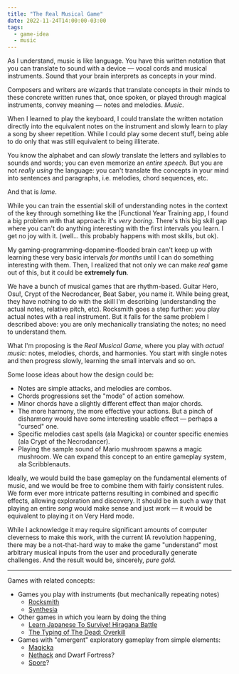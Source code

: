```yaml
---
title: "The Real Musical Game"
date: 2022-11-24T14:00:00-03:00
tags:
  - game-idea
  - music
---
```


As I understand, music is like language. You have this written notation that you
can translate to sound with a device —  vocal cords and musical instruments.
Sound that your brain interprets as concepts in your mind.

Composers and writers are wizards that translate concepts in their minds to
these concrete written runes that, once spoken, or played through magical
instruments, convey meaning —  notes and melodies. _Music_.

When I learned to play the keyboard, I could translate the written notation
directly into the equivalent notes on the instrument and slowly learn to play a
song by sheer repetition. While I could play some decent stuff, being able to do
only that was still equivalent to being illiterate.

You know the alphabet and can _slowly_ translate the letters and syllables to
sounds and words; you can even memorize an _entire speech_. But you are not
_really using_ the language: you can't translate the concepts in your mind into
sentences and paragraphs, i.e. melodies, chord sequences, etc.

And that is _lame_.

While you can train the essential skill of understanding notes in the context of
the key through something like the [Functional Year Training app, I found a big
problem with that approach: it's _very boring_. There's this big skill gap where
you can't do anything interesting with the first intervals you learn. I get no
joy with it. (well... this probably happens with most skills, but ok).

My gaming-programming-dopamine-flooded brain can't keep up with learning these
very basic intervals _for months_ until I can do something interesting with them.
Then, I realized that not only we can make _real_ game out of this, but it
could be __extremely fun__.

We have a bunch of musical games that are rhythm-based. Guitar Hero, Osu!, Crypt
of the Necrodancer, Beat Saber, you name it. While being great, they have
nothing to do with the skill I'm describing (understanding the actual notes,
relative pitch, etc). Rocksmith goes a step further: you play actual notes with
a real instrument. But it falls for the same problem I described above: you are
only mechanically translating the notes; no need to understand them.

What I'm proposing is the _Real Musical Game_, where you play with _actual
music_: notes, melodies, chords, and harmonies. You start with single
notes and then progress slowly, learning the small intervals and so on.

Some loose ideas about how the design could be:

- Notes are simple attacks, and melodies are combos.
- Chords progressions set the "mode" of action somehow.
- Minor chords have a slightly different effect than major chords.
- The more harmony, the more effective your actions. But a pinch of disharmony
  would have some interesting usable effect —  perhaps a "cursed" one.
- Specific melodies cast spells (ala Magicka) or counter specific enemies (ala
  Crypt of the Necrodancer).
- Playing the sample sound of Mario mushroom spawns a magic mushroom. We can
  expand this concept to an entire gameplay system, ala Scribblenauts.

Ideally, we would build the base gameplay on the fundamental elements of music,
and we would be free to combine them with fairly consistent rules. We form ever
more intricate patterns resulting in combined and specific effects, allowing
exploration and discovery. It should be in such a way that playing an entire
_song_ would make sense and just work — it would be equivalent to playing it on
Very Hard mode.

While I acknowledge it may require significant amounts of computer cleverness to
make this work, with the current IA revolution happening, there may be a
not-that-hard way to make the game "understand" most arbitrary musical inputs
from the user and procedurally generate challenges. And the result would be,
sincerely, _pure gold_.

---

Games with related concepts:

- Games you play with instruments (but mechanically repeating notes)
  - [Rocksmith](https://www.ubisoft.com/en-gb/game/rocksmith/plus)
  - [Synthesia](https://synthesiagame.com/)
- Other games in which you learn by doing the thing
  - [Learn Japanese To Survive! Hiragana
    Battle](https://store.steampowered.com/app/438270/Learn_Japanese_To_Survive_Hiragana_Battle/)
  - [The Typing of The Dead:
    Overkill](https://store.steampowered.com/app/246580/The_Typing_of_The_Dead_Overkill/)
- Games with "emergent" exploratory gameplay from simple elements:
  - [Magicka](https://store.steampowered.com/app/42910/Magicka/)
  - [Nethack](https://www.youtube.com/watch?v=SjuTyJlgLJ8) and Dwarf Fortress?
  - [Spore](https://store.steampowered.com/app/17390/SPORE/)?
